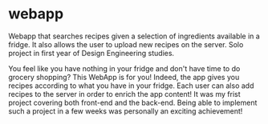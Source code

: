 # webapp

Webapp that searches recipes given a selection of ingredients available in a fridge. It also allows the user to upload new recipes on the server. Solo project in first year of Design Engineering studies.

You feel like you have nothing in your fridge and don't have time to do grocery shopping? This WebApp is for you! Indeed, the app gives you recipes according to what you have in your fridge. Each user can also add recipes to the server in order to enrich the app content! It was my frist project covering both front-end and the back-end. Being able to implement such a project in a few weeks was personally an exciting achievement!

